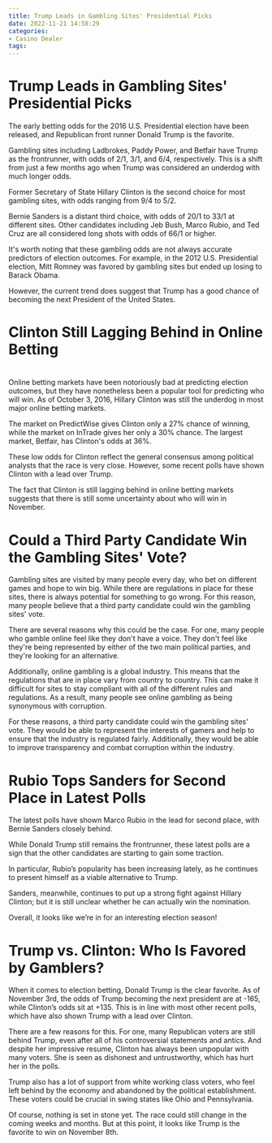 ```yaml
---
title: Trump Leads in Gambling Sites' Presidential Picks
date: 2022-11-21 14:58:29
categories:
- Casino Dealer
tags:
---
```



#  Trump Leads in Gambling Sites' Presidential Picks

The early betting odds for the 2016 U.S. Presidential election have been released, and Republican front runner Donald Trump is the favorite.

Gambling sites including Ladbrokes, Paddy Power, and Betfair have Trump as the frontrunner, with odds of 2/1, 3/1, and 6/4, respectively. This is a shift from just a few months ago when Trump was considered an underdog with much longer odds.

Former Secretary of State Hillary Clinton is the second choice for most gambling sites, with odds ranging from 9/4 to 5/2.

Bernie Sanders is a distant third choice, with odds of 20/1 to 33/1 at different sites. Other candidates including Jeb Bush, Marco Rubio, and Ted Cruz are all considered long shots with odds of 66/1 or higher.

It's worth noting that these gambling odds are not always accurate predictors of election outcomes. For example, in the 2012 U.S. Presidential election, Mitt Romney was favored by gambling sites but ended up losing to Barack Obama.

However, the current trend does suggest that Trump has a good chance of becoming the next President of the United States.

#  Clinton Still Lagging Behind in Online Betting

#

Online betting markets have been notoriously bad at predicting election outcomes, but they have nonetheless been a popular tool for predicting who will win. As of October 3, 2016, Hillary Clinton was still the underdog in most major online betting markets.

The market on PredictWise gives Clinton only a 27% chance of winning, while the market on InTrade gives her only a 30% chance. The largest market, Betfair, has Clinton's odds at 36%.

These low odds for Clinton reflect the general consensus among political analysts that the race is very close. However, some recent polls have shown Clinton with a lead over Trump.

The fact that Clinton is still lagging behind in online betting markets suggests that there is still some uncertainty about who will win in November.

#  Could a Third Party Candidate Win the Gambling Sites' Vote?

Gambling sites are visited by many people every day, who bet on different games and hope to win big. While there are regulations in place for these sites, there is always potential for something to go wrong. For this reason, many people believe that a third party candidate could win the gambling sites' vote.

There are several reasons why this could be the case. For one, many people who gamble online feel like they don't have a voice. They don't feel like they're being represented by either of the two main political parties, and they're looking for an alternative.

Additionally, online gambling is a global industry. This means that the regulations that are in place vary from country to country. This can make it difficult for sites to stay compliant with all of the different rules and regulations. As a result, many people see online gambling as being synonymous with corruption.

For these reasons, a third party candidate could win the gambling sites' vote. They would be able to represent the interests of gamers and help to ensure that the industry is regulated fairly. Additionally, they would be able to improve transparency and combat corruption within the industry.

#  Rubio Tops Sanders for Second Place in Latest Polls

The latest polls have shown Marco Rubio in the lead for second place, with Bernie Sanders closely behind.

While Donald Trump still remains the frontrunner, these latest polls are a sign that the other candidates are starting to gain some traction.

In particular, Rubio’s popularity has been increasing lately, as he continues to present himself as a viable alternative to Trump.

Sanders, meanwhile, continues to put up a strong fight against Hillary Clinton; but it is still unclear whether he can actually win the nomination.

Overall, it looks like we’re in for an interesting election season!

#  Trump vs. Clinton: Who Is Favored by Gamblers?

When it comes to election betting, Donald Trump is the clear favorite. As of November 3rd, the odds of Trump becoming the next president are at -165, while Clinton’s odds sit at +135. This is in line with most other recent polls, which have also shown Trump with a lead over Clinton.

There are a few reasons for this. For one, many Republican voters are still behind Trump, even after all of his controversial statements and antics. And despite her impressive resume, Clinton has always been unpopular with many voters. She is seen as dishonest and untrustworthy, which has hurt her in the polls.

Trump also has a lot of support from white working class voters, who feel left behind by the economy and abandoned by the political establishment. These voters could be crucial in swing states like Ohio and Pennsylvania.

Of course, nothing is set in stone yet. The race could still change in the coming weeks and months. But at this point, it looks like Trump is the favorite to win on November 8th.